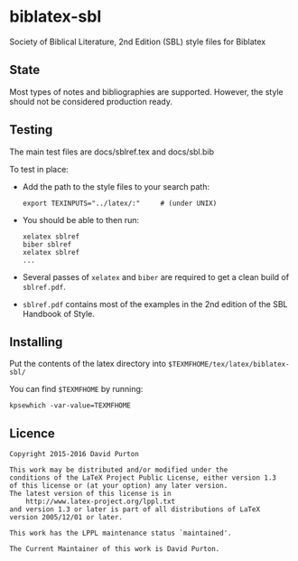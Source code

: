 # biblatex-sbl
Society of Biblical Literature, 2nd Edition (SBL) style files for Biblatex

## State

Most types of notes and bibliographies are supported. However, the style should not be considered production ready.

## Testing

The main test files are docs/sblref.tex and docs/sbl.bib

To test in place:

* Add the path to the style files to your search path:

    ```
    export TEXINPUTS="../latex/:"     # (under UNIX)
    ```

* You should be able to then run:

    ```
    xelatex sblref
    biber sblref
    xelatex sblref
    ...
    ```

* Several passes of `xelatex` and `biber` are required to get a clean build of `sblref.pdf`.

* `sblref.pdf` contains most of the examples in the 2nd edition of the SBL Handbook of Style.

## Installing

Put the contents of the latex directory into `$TEXMFHOME/tex/latex/biblatex-sbl/`

You can find `$TEXMFHOME` by running:

```        
kpsewhich -var-value=TEXMFHOME
```

## Licence

```
Copyright 2015-2016 David Purton

This work may be distributed and/or modified under the
conditions of the LaTeX Project Public License, either version 1.3
of this license or (at your option) any later version.
The latest version of this license is in
    http://www.latex-project.org/lppl.txt
and version 1.3 or later is part of all distributions of LaTeX
version 2005/12/01 or later.

This work has the LPPL maintenance status `maintained'.

The Current Maintainer of this work is David Purton.
```
